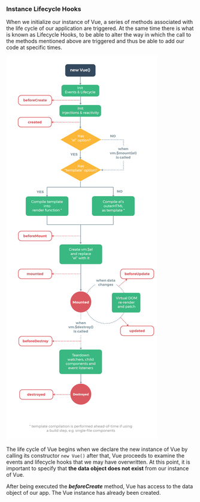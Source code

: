 ### Instance Lifecycle Hooks

When we initialize our instance of Vue, a series of methods associated with the life cycle of our application are triggered. At the same time there is what is known as Lifecycle Hooks, to be able to alter the way in which the call to the methods mentioned above are triggered and thus be able to add our code at specific times.

![lifecycle](../assets/class7/lifecycle.png)

The life cycle of Vue begins when we declare the new instance of Vue by calling its constructor `new Vue()` after that, Vue proceeds to examine the events and lifecycle hooks that we may have overwritten.
At this point, it is important to specify that **the data object does not exist** from our instance of Vue.

After being executed the **_beforeCreate_** method, Vue has access to the data object of our app. The Vue instance has already been created.
